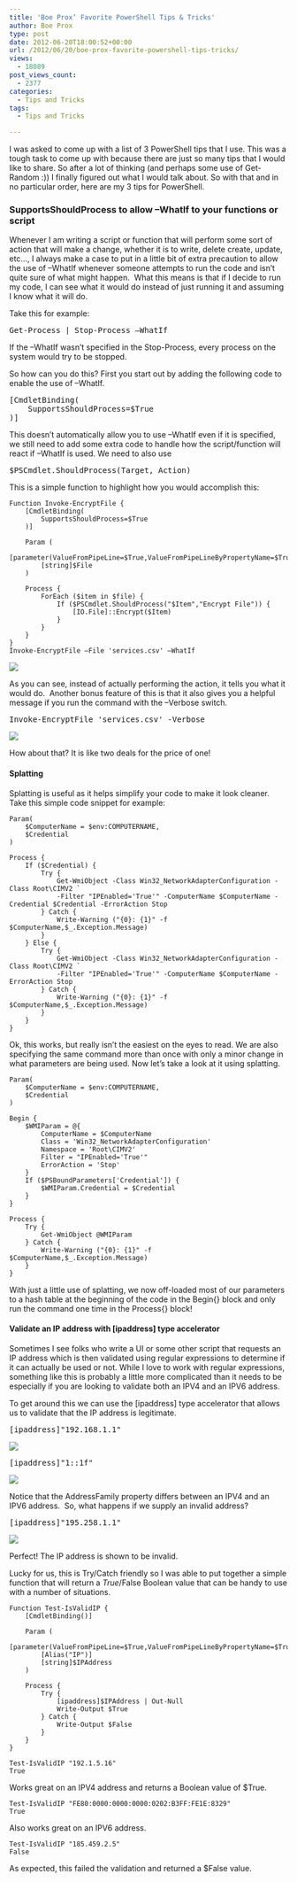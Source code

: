```yaml
---
title: 'Boe Prox’ Favorite PowerShell Tips & Tricks'
author: Boe Prox
type: post
date: 2012-06-20T18:00:52+00:00
url: /2012/06/20/boe-prox-favorite-powershell-tips-tricks/
views:
  - 18089
post_views_count:
  - 2377
categories:
  - Tips and Tricks
tags:
  - Tips and Tricks

---
```

I was asked to come up with a list of 3 PowerShell tips that I use. This was a tough task to come up with because there are just so many tips that I would like to share. So after a lot of thinking (and perhaps some use of Get-Random :)) I finally figured out what I would talk about. So with that and in no particular order, here are my 3 tips for PowerShell.

### SupportsShouldProcess to allow –WhatIf to your functions or script

Whenever I am writing a script or function that will perform some sort of action that will make a change, whether it is to write, delete create, update, etc…, I always make a case to put in a little bit of extra precaution to allow the use of –WhatIf whenever someone attempts to run the code and isn’t quite sure of what might happen.  What this means is that if I decide to run my code, I can see what it would do instead of just running it and assuming I know what it will do.

Take this for example:

<pre class="brush: powershell; title: ; notranslate" title="">Get-Process | Stop-Process –WhatIf
</pre>

If the –WhatIf wasn’t specified in the Stop-Process, every process on the system would try to be stopped.

So how can you do this? First you start out by adding the following code to enable the use of –WhatIf.

<pre class="brush: powershell; title: ; notranslate" title="">[CmdletBinding(
	SupportsShouldProcess=$True
)]
</pre>

This doesn’t automatically allow you to use –WhatIf even if it is specified, we still need to add some extra code to handle how the script/function will react if –WhatIf is used. We need to also use

<pre class="brush: powershell; title: ; notranslate" title="">$PSCmdlet.ShouldProcess(Target, Action)
</pre>

This is a simple function to highlight how you would accomplish this:


    Function Invoke-EncryptFile {
        [CmdletBinding(
            SupportsShouldProcess=$True
        )]
    
        Param (
            [parameter(ValueFromPipeLine=$True,ValueFromPipeLineByPropertyName=$True)]
            [string]$File
        )
    
        Process {
            ForEach ($item in $file) {
                If ($PSCmdlet.ShouldProcess("$Item","Encrypt File")) {
                    [IO.File]::Encrypt($Item)
                }
            }
        }
    }
    Invoke-EncryptFile –File 'services.csv' –WhatIf
![](/images/BoeTips1.png)

As you can see, instead of actually performing the action, it tells you what it would do.  Another bonus feature of this is that it also gives you a helpful message if you run the command with the –Verbose switch.

<pre class="brush: powershell; title: ; notranslate" title="">Invoke-EncryptFile 'services.csv' -Verbose
</pre>

![](/images/BoeTips2.png)

How about that? It is like two deals for the price of one!

#### **Splatting**

Splatting is useful as it helps simplify your code to make it look cleaner. Take this simple code snippet for example:

    Param(
        $ComputerName = $env:COMPUTERNAME,
        $Credential
    )
    
    Process {
        If ($Credential) {
            Try {
                Get-WmiObject -Class Win32_NetworkAdapterConfiguration -Class Root\CIMV2 `
                -Filter "IPEnabled='True'" -ComputerName $ComputerName -Credential $Credential -ErrorAction Stop
            } Catch {
                Write-Warning ("{0}: {1}" -f $ComputerName,$_.Exception.Message)
            }
        } Else {
            Try {
                Get-WmiObject -Class Win32_NetworkAdapterConfiguration -Class Root\CIMV2 `
                -Filter "IPEnabled='True'" -ComputerName $ComputerName -ErrorAction Stop
            } Catch {
                Write-Warning ("{0}: {1}" -f $ComputerName,$_.Exception.Message)
            }
        }
    }
Ok, this works, but really isn’t the easiest on the eyes to read. We are also specifying the same command more than once with only a minor change in what parameters are being used. Now let’s take a look at it using splatting.

```
Param(
    $ComputerName = $env:COMPUTERNAME,
    $Credential
)

Begin {
    $WMIParam = @{
        ComputerName = $ComputerName
        Class = 'Win32_NetworkAdapterConfiguration'
        Namespace = 'Root\CIMV2'
        Filter = "IPEnabled='True'"
        ErrorAction = 'Stop'
    }
    If ($PSBoundParameters['Credential']) {
        $WMIParam.Credential = $Credential
    }
}

Process {
    Try {
        Get-WmiObject @WMIParam
    } Catch {
        Write-Warning ("{0}: {1}" -f $ComputerName,$_.Exception.Message)
    }
}
```

With just a little use of splatting, we now off-loaded most of our parameters to a hash table at the beginning of the code in the Begin{} block and only run the command one time in the Process{} block!

#### **Validate an IP address with [ipaddress] type accelerator**

Sometimes I see folks who write a UI or some other script that requests an IP address which is then validated using regular expressions to determine if it can actually be used or not. While I love to work with regular expressions, something like this is probably a little more complicated than it needs to be especially if you are looking to validate both an IPV4 and an IPV6 address.

To get around this we can use the [ipaddress] type accelerator that allows us to validate that the IP address is legitimate.

<pre class="brush: powershell; title: ; notranslate" title="">[ipaddress]"192.168.1.1"
</pre>

![](/images/BoeTips3.png)

<pre class="brush: powershell; title: ; notranslate" title="">[ipaddress]"1::1f"
</pre>
![](/images/BoeTips4.png)

Notice that the AddressFamily property differs between an IPV4 and an IPV6 address.  So, what happens if we supply an invalid address?

<pre class="brush: powershell; title: ; notranslate" title="">[ipaddress]"195.258.1.1"
</pre>

![](/images/BoeTips5.png)

Perfect! The IP address is shown to be invalid.

Lucky for us, this is Try/Catch friendly so I was able to put together a simple function that will return a $True/$False Boolean value that can be handy to use with a number of situations.


    Function Test-IsValidIP {
        [CmdletBinding()]
    
        Param (
            [parameter(ValueFromPipeLine=$True,ValueFromPipeLineByPropertyName=$True)]
            [Alias("IP")]
            [string]$IPAddress
        )
    
        Process {
            Try {
                [ipaddress]$IPAddress | Out-Null
                Write-Output $True
            } Catch {
                Write-Output $False
            }
        }
    }
    
    Test-IsValidIP "192.1.5.16"
    True
Works great on an IPV4 address and returns a Boolean value of $True.

```
Test-IsValidIP "FE80:0000:0000:0000:0202:B3FF:FE1E:8329"
True
```

Also works great on an IPV6 address.

```
Test-IsValidIP "185.459.2.5"
False
```

As expected, this failed the validation and returned a $False value.